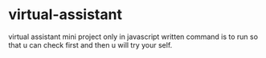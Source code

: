# virtual-assistant
virtual assistant mini project
only in javascript written command is to run so that u can check first and then u will try your self.
